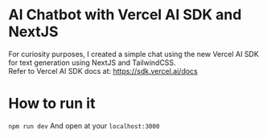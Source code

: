 # AI Chatbot with Vercel AI SDK and NextJS

For curiosity purposes, I created a simple chat using the new Vercel AI SDK for text generation using NextJS and TailwindCSS.  
Refer to Vercel AI SDK docs at: https://sdk.vercel.ai/docs

# How to run it
```npm run dev``` And open at your ``localhost:3000``
